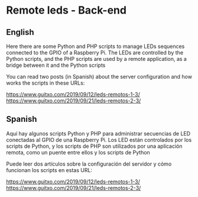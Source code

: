 # Remote leds - Back-end

## English

Here there are some Python and PHP scripts to manage LEDs sequences connected to the GPIO of a Raspberry Pi. The LEDs are controlled by the Python scripts, and the PHP scripts are used by a remote application, as a bridge between it and the Python scripts

You can read two posts (in Spanish) about the server configuration and how works the scripts in these URLs:

https://www.guitxo.com/2019/09/12/leds-remotos-1-3/
https://www.guitxo.com/2019/09/21/leds-remotos-2-3/

## Spanish

Aquí hay algunos scripts Python y PHP para administrar secuencias de LED conectadas al GPIO de una Raspberry Pi. Los LED están controlados por los scripts de Python, y los scripts de PHP son utilizados por una aplicación remota, como un puente entre ellos y los scripts de Python

Puede leer dos artículos sobre la configuración del servidor y cómo funcionan los scripts en estas URL:

https://www.guitxo.com/2019/09/12/leds-remotos-1-3/
https://www.guitxo.com/2019/09/21/leds-remotos-2-3/
